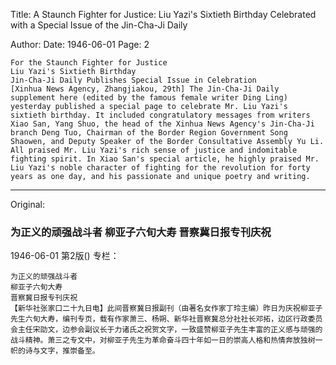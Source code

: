 Title: A Staunch Fighter for Justice: Liu Yazi's Sixtieth Birthday Celebrated with a Special Issue of the Jin-Cha-Ji Daily

Author:
Date: 1946-06-01
Page: 2

    For the Staunch Fighter for Justice
    Liu Yazi's Sixtieth Birthday
    Jin-Cha-Ji Daily Publishes Special Issue in Celebration
    [Xinhua News Agency, Zhangjiakou, 29th] The Jin-Cha-Ji Daily supplement here (edited by the famous female writer Ding Ling) yesterday published a special page to celebrate Mr. Liu Yazi's sixtieth birthday. It included congratulatory messages from writers Xiao San, Yang Shuo, the head of the Xinhua News Agency's Jin-Cha-Ji branch Deng Tuo, Chairman of the Border Region Government Song Shaowen, and Deputy Speaker of the Border Consultative Assembly Yu Li. All praised Mr. Liu Yazi's rich sense of justice and indomitable fighting spirit. In Xiao San's special article, he highly praised Mr. Liu Yazi's noble character of fighting for the revolution for forty years as one day, and his passionate and unique poetry and writing.



<hr /> 

Original: 


### 为正义的顽强战斗者  柳亚子六旬大寿  晋察冀日报专刊庆祝

1946-06-01
第2版()
专栏：

    为正义的顽强战斗者
    柳亚子六旬大寿
    晋察冀日报专刊庆祝
    【新华社张家口二十九日电】此间晋察冀日报副刊（由著名女作家丁玲主编）昨日为庆祝柳亚子先生六旬大寿，编刊专页，载有作家萧三、杨朔、新华社晋察冀总分社社长邓拓，边区行政委员会主任宋劭文，边参会副议长于力诸氏之祝贺文字，一致盛赞柳亚子先生丰富的正义感与顽强的战斗精神。萧三之专文中，对柳亚子先生为革命奋斗四十年如一日的崇高人格和热情奔放独树一帜的诗与文字，推崇备至。
